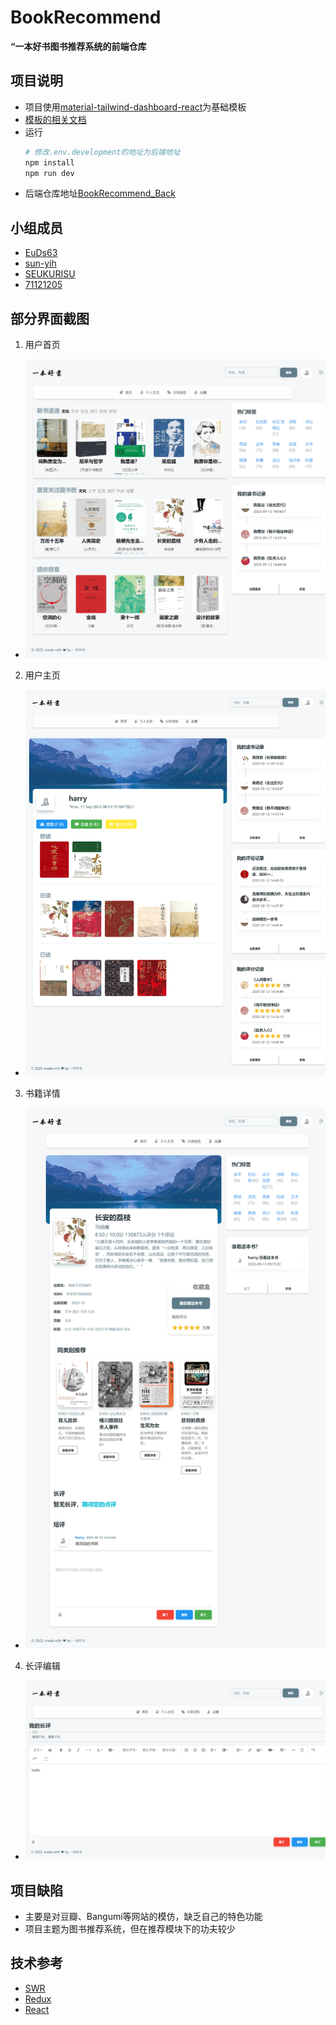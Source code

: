 # BookRecommend

**“一本好书图书推荐系统的前端仓库**

## 项目说明
- 项目使用[material-tailwind-dashboard-react](https://github.com/creativetimofficial/material-tailwind-dashboard-react)为基础模板
- [模板的相关文档](https://www.material-tailwind.com/docs/react/theming)
- 运行
  ```bash
  # 修改.env.development的地址为后端地址
  npm install
  npm run dev
  ```
- 后端仓库地址[BookRecommend_Back](https://github.com/EuDs63/BookRecommend_Back)

## 小组成员
- [EuDs63](https://github.com/EuDs63)
- [sun-yih](https://github.com/EuDs63)
- [SEUKURISU](https://github.com/SEUKURISU)
- [71121205](https://github.com/71121205)

## 部分界面截图
1. 用户首页
- ![用户首页](public/img/user_main.png)

2. 用户主页
- ![用户主页](public/img/user_profile.png)

3. 书籍详情
- ![书籍详情](public/img/book_detail.png)

4. 长评编辑
- ![长评编辑](public/img/article_preview.png)

## 项目缺陷
- 主要是对豆瓣、Bangumi等网站的模仿，缺乏自己的特色功能
- 项目主题为图书推荐系统，但在推荐模块下的功夫较少

## 技术参考
- [SWR](https://swr.vercel.app/zh-CN/docs/getting-started)
- [Redux](https://redux.js.org/introduction/getting-started)
- [React](https://react.dev/learn)